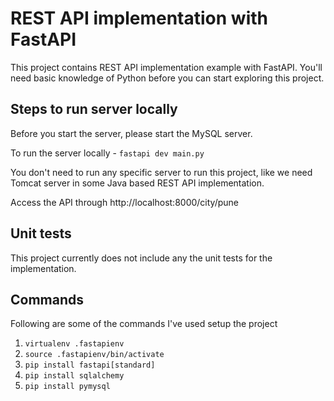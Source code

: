 # REST API implementation with FastAPI

This project contains REST API implementation example with FastAPI. You'll need basic knowledge of Python before you can start exploring this project.

## Steps to run server locally

Before you start the server, please start the MySQL server.

To run the server locally -
`fastapi dev main.py`

You don't need to run any specific server to run this project, like we need Tomcat server in some Java based REST API implementation.

Access the API through http://localhost:8000/city/pune

## Unit tests

This project currently does not include any the unit tests for the implementation.


## Commands

Following are some of the commands I've used setup the project

1. `virtualenv .fastapienv`
2. `source .fastapienv/bin/activate`
3. `pip install fastapi[standard]`
4. `pip install sqlalchemy`
5. `pip install pymysql`
